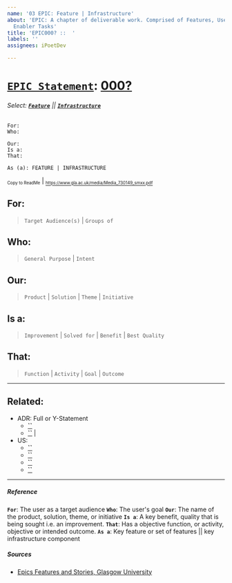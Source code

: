 ```yaml
---
name: '03 EPIC: Feature | Infrastructure'
about: 'EPIC: A chapter of deliverable work. Comprised of Features, User Stories &
  Enabler Tasks'
title: 'EPIC000? ::  '
labels: ''
assignees: iPoetDev

---
```


# **[`EPIC Statement`]()**: [000?]()

###### Select: **<ins>`Feature`</ins>** || **<ins>`Infrastructure`</ins>**

```
For:
Who:

Our:
Is a:
That:

As (a): FEATURE | INFRASTRUCTURE
```

<small><sub>Copy to ReadMe</sub></small> | <small><sub>https://www.gla.ac.uk/media/Media_730149_smxx.pdf</sub></small>

## For:

> `Target Audience(s)` | `Groups of`

## Who:

> `General Purpose` | `Intent`

## Our:

> `Product` | `Solution` | `Theme` | `Initiative`

## Is a:

> `Improvement` | `Solved for` | `Benefit` | `Best Quality`

## That:

> `Function` | `Activity` | `Goal` | `Outcome`

---

## Related:

-   ADR: Full or Y-Statement
    -   **[``]()**
    -   **[``]()** |
-   US:
    -   **[``]()**
    -   **[``]()**
    -   **[``]()**
    -   **[``]()**

---

##### Reference

**`For`**: The user as a target audience
**`Who`**: The user's goal
**`Our`**: The name of the product, solution, theme, or initiative
**`Is a`**: A key benefit, quality that is being sought i.e. an improvement.
**`That`**: Has a objective function, or activity, objective or intended outcome.
**`As a`**: Key feature or set of features || key infrastructure component

##### Sources

-   [Epics Features and Stories, Glasgow University](https://www.gla.ac.uk/media/Media_730149_smxx.pdf "GLA.ac.uk 'Epics Features and Stories'")
